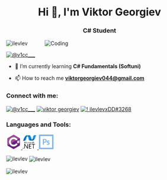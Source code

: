 <h1 align="center">Hi 👋, I'm Viktor Georgiev</h1>
<h3 align="center">C# Student</h3>
<img align="right" alt="Coding" width="400" src="https://cdn.dribbble.com/users/1162077/screenshots/3848914/programmer.gif">
<p align="left"> <img src="https://komarev.com/ghpvc/?username=ilevlev&label=Profile%20views&color=0e75b6&style=flat" alt="ilevlev" /> </p>

<p align="left"> <a href="https://twitter.com/@v1cc___" target="blank"><img src="https://img.shields.io/twitter/follow/@v1cc___?logo=twitter&style=for-the-badge" alt="@v1cc___" /></a> </p>

- 🌱 I’m currently learning **C# Fundamentals (Softuni)**

- 📫 How to reach me **viktorgeorgiev044@gmail.com**

<h3 align="left">Connect with me:</h3>
<p align="left">
<a href="https://twitter.com/@v1cc___" target="blank"><img align="center" src="https://raw.githubusercontent.com/rahuldkjain/github-profile-readme-generator/master/src/images/icons/Social/twitter.svg" alt="@v1cc___" height="30" width="40" /></a>
<a href="https://www.linkedin.com/in/viktor-georgiev-179982226/" target="blank"><img align="center" src="https://raw.githubusercontent.com/rahuldkjain/github-profile-readme-generator/master/src/images/icons/Social/linked-in-alt.svg" alt="viktor georgiev" height="30" width="40" /></a>
<a href="https://discord.gg/jDC9UCvG7v" target="blank"><img align="center" src="https://raw.githubusercontent.com/rahuldkjain/github-profile-readme-generator/master/src/images/icons/Social/discord.svg" alt="! ilevlevxDD#3268" height="30" width="40" /></a>
</p>

<h3 align="left">Languages and Tools:</h3>
<p align="left"> <a href="https://www.w3schools.com/cs/" target="_blank" rel="noreferrer"> <img src="https://raw.githubusercontent.com/devicons/devicon/master/icons/csharp/csharp-original.svg" alt="csharp" width="40" height="40"/> </a> <a href="https://dotnet.microsoft.com/" target="_blank" rel="noreferrer"> <img src="https://raw.githubusercontent.com/devicons/devicon/master/icons/dot-net/dot-net-original-wordmark.svg" alt="dotnet" width="40" height="40"/> </a> <a href="https://www.photoshop.com/en" target="_blank" rel="noreferrer"> <img src="https://raw.githubusercontent.com/devicons/devicon/master/icons/photoshop/photoshop-line.svg" alt="photoshop" width="40" height="40"/> </a> </p>

<p><img align="left" src="https://github-readme-stats.vercel.app/api/top-langs?username=ilevlev&show_icons=true&locale=en&layout=compact" alt="ilevlev" /></p>

<p>&nbsp;<img align="center" src="https://github-readme-stats.vercel.app/api?username=ilevlev&show_icons=true&locale=en" alt="ilevlev" /></p>

<p><img align="center" src="https://github-readme-streak-stats.herokuapp.com/?user=ilevlev&" alt="ilevlev" /></p>
